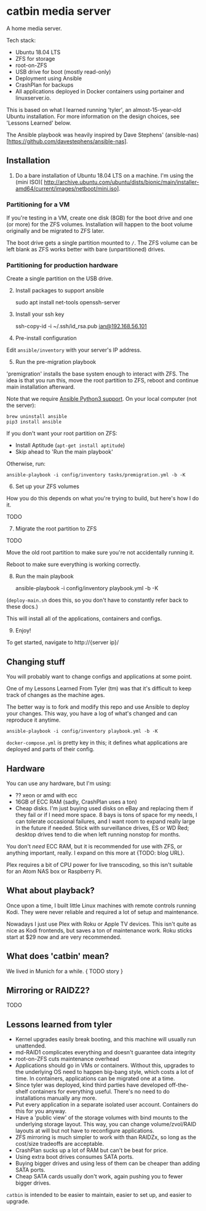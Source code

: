 # catbin media server

A home media server.

Tech stack:

* Ubuntu 18.04 LTS
* ZFS for storage
* root-on-ZFS
* USB drive for boot (mostly read-only)
* Deployment using Ansible
* CrashPlan for backups
* All applications deployed in Docker containers using portainer and linuxserver.io.

This is based on what I learned running 'tyler', an almost-15-year-old Ubuntu installation. For more information on the design choices, see 'Lessons Learned' below.

The Ansible playbook was heavily inspired by Dave Stephens' (ansible-nas)[https://github.com/davestephens/ansible-nas].

## Installation

1. Do a bare installation of Ubuntu 18.04 LTS on a machine. I'm using the (mini ISO)[ http://archive.ubuntu.com/ubuntu/dists/bionic/main/installer-amd64/current/images/netboot/mini.iso].

### Partitioning for a VM

If you're testing in a VM, create one disk (8GB) for the boot drive and one (or more) for the ZFS volumes. Installation will happen to the boot volume originally and be migrated to ZFS later.

The boot drive gets a single partition mounted to `/`. The ZFS volume can be left blank as ZFS works better with bare (unpartitioned) drives.

### Partitioning for production hardware

Create a single partition on the USB drive.

2. Install packages to support ansible

    sudo apt install net-tools openssh-server

3. Install your ssh key

    ssh-copy-id -i ~/.ssh/id_rsa.pub ian@192.168.56.101

4. Pre-install configuration

Edit `ansible/inventory` with your server's IP address.

5. Run the pre-migration playbook

'premigration' installs the base system enough to interact with ZFS. The idea is that you run this, move the root partition to ZFS, reboot and continue main installation afterward.

Note that we require [Ansible Python3 support](https://docs.ansible.com/ansible/devel/reference_appendices/python_3_support.html). On your local computer (not the server):

    brew uninstall ansible
    pip3 install ansible

If you don't want your root partition on ZFS:

- Install Aptitude (`apt-get install aptitude`)
- Skip ahead to 'Run the main playbook'

Otherwise, run:

    ansible-playbook -i config/inventory tasks/premigration.yml -b -K

6. Set up your ZFS volumes

How you do this depends on what you're trying to build, but here's how I do it.

TODO

7. Migrate the root partition to ZFS

TODO

Move the old root partition to make sure you're not accidentally running it.

Reboot to make sure everything is working correctly.

8. Run the main playbook

    ansible-playbook -i config/inventory playbook.yml -b -K

(`deploy-main.sh` does this, so you don't have to constantly refer back to these docs.)

This will install all of the applications, containers and configs.

9. Enjoy!

To get started, navigate to http://{server ip}/

## Changing stuff

You will probably want to change configs and applications at some point.

One of my Lessons Learned From Tyler (tm) was that it's difficult to keep track of changes as the machine ages.

The better way is to fork and modify this repo and use Ansible to deploy your changes. This way, you have a log of what's changed and can reproduce it anytime.

    ansible-playbook -i config/inventory playbook.yml -b -K

`docker-compose.yml` is pretty key in this; it defines what applications are deployed and parts of their config.

## Hardware

You can use any hardware, but I'm using:

* ?? xeon or amd with ecc
* 16GB of ECC RAM (sadly, CrashPlan uses a ton)
* Cheap disks. I'm just buying used disks on eBay and replacing them if they fail or if I need more space. 8 bays is tons of space for my needs, I can tolerate occasional failures, and I want room to expand really large in the future if needed. Stick with surveillance drives, ES or WD Red; desktop drives tend to die when left running nonstop for months.

You don't *need* ECC RAM, but it is recommended for use with ZFS, or anything important, really. I expand on this more at {TODO: blog URL}.

Plex requires a bit of CPU power for live transcoding, so this isn't suitable for an Atom NAS box or Raspberry Pi.

## What about playback?

Once upon a time, I built little Linux machines with remote controls running Kodi. They were never reliable and required a lot of setup and maintenance.

Nowadays I just use Plex with Roku or Apple TV devices. This isn't quite as nice as Kodi frontends, but saves a ton of maintenance work. Roku sticks start at $29 now and are very recommended.

## What does 'catbin' mean?

We lived in Munich for a while. { TODO story }

## Mirroring or RAIDZ2?

TODO

## Lessons learned from tyler

* Kernel upgrades easily break booting, and this machine will usually run unattended.
* md-RAID1 complicates everything and doesn't guarantee data integrity
* root-on-ZFS cuts maintenance overhead
* Applications should go in VMs or containers. Without this, upgrades to the underlying OS need to happen big-bang style, which costs a lot of time. In containers, applications can be migrated one at a time.
* Since tyler was deployed, kind third parties have developed off-the-shelf containers for everything useful. There's no need to do installations manually any more.
* Put every application in a separate isolated user account. Containers do this for you anyway.
* Have a 'public view' of the storage volumes with bind mounts to the underlying storage layout. This way, you can change volume/zvol/RAID layouts at will but not have to reconfigure applications.
* ZFS mirroring is much simpler to work with than RAIDZx, so long as the cost/size tradeoffs are acceptable.
* CrashPlan sucks up a lot of RAM but can't be beat for price.
* Using extra boot drives consumes SATA ports.
* Buying bigger drives and using less of them can be cheaper than adding SATA ports.
* Cheap SATA cards usually don't work, again pushing you to fewer bigger drives.

`catbin` is intended to be easier to maintain, easier to set up, and easier to upgrade.
